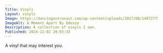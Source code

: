 ```yaml
---
Title: Vinyls
Layout: vinyls
Image: https://dancingastronaut.com/wp-content/uploads/2017/08/1497277575943-ODESZA_A-Moment-Apart_Cover_3000.jpeg
ImageAlt: A Moment Apart By Odesza
Description: A collection of vinyls I own. 
Published: 2024-11-02 20:03:33
---
```

<div class="db center mw5 tc link dim yellow" markdown="1">
A vinyl that may interest you.
</div>


